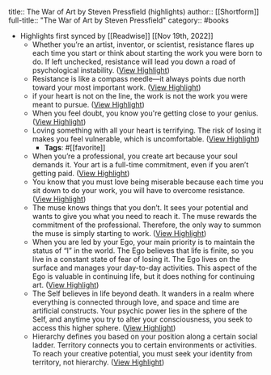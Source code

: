 title:: The War of Art by Steven Pressfield (highlights)
author:: [[Shortform]]
full-title:: "The War of Art by Steven Pressfield"
category:: #books

- Highlights first synced by [[Readwise]] [[Nov 19th, 2022]]
	- Whether you’re an artist, inventor, or scientist, resistance flares up each time you start or think about starting the work you were born to do. If left unchecked, resistance will lead you down a road of psychological instability. ([View Highlight](https://www.shortform.com/app/highlights/b911457d-d34f-42a8-927f-8a09a5230728))
	- Resistance is like a compass needle—it always points due north toward your most important work. ([View Highlight](https://www.shortform.com/app/highlights/89894b19-b5cd-4faa-b2c2-4f65d72e90bc))
	- if your heart is not on the line, the work is not the work you were meant to pursue. ([View Highlight](https://www.shortform.com/app/highlights/17f1f83b-630b-4f78-9596-59306808cb92))
	- When you feel doubt, you know you're getting close to your genius. ([View Highlight](https://www.shortform.com/app/highlights/93edc3d8-dbcd-4eda-b550-5e180536777e))
	- Loving something with all your heart is terrifying. The risk of losing it makes you feel vulnerable, which is uncomfortable. ([View Highlight](https://www.shortform.com/app/highlights/b5f6c5af-1168-44f6-aaad-7cb35767f1a4))
		- **Tags**: #[[favorite]]
	- When you’re a professional, you create art because your soul demands it. Your art is a full-time commitment, even if you aren’t getting paid. ([View Highlight](https://www.shortform.com/app/highlights/aea99213-3242-43a2-8c8f-4c26ad7d3a44))
	- You know that you must love being miserable because each time you sit down to do your work, you will have to overcome resistance. ([View Highlight](https://www.shortform.com/app/highlights/a284cce2-50ab-4ade-bd8a-8bdfdf2662c2))
	- The muse knows things that you don’t. It sees your potential and wants to give you what you need to reach it. The muse rewards the commitment of the professional. Therefore, the only way to summon the muse is simply starting to work. ([View Highlight](https://www.shortform.com/app/highlights/a632507d-0836-4d19-8f93-5c6df0820a5c))
	- When you are led by your Ego, your main priority is to maintain the status of “I” in the world. The Ego believes that life is finite, so you live in a constant state of fear of losing it. The Ego lives on the surface and manages your day-to-day activities. This aspect of the Ego is valuable in continuing life, but it does nothing for continuing art. ([View Highlight](https://www.shortform.com/app/highlights/288b30fa-a191-4a16-a4f3-cb8b3e0a1e86))
	- The Self believes in life beyond death. It wanders in a realm where everything is connected through love, and space and time are artificial constructs. Your psychic power lies in the sphere of the Self, and anytime you try to alter your consciousness, you seek to access this higher sphere. ([View Highlight](https://www.shortform.com/app/highlights/0b42e35b-109a-4b91-b20c-a8205cf66dbe))
	- Hierarchy defines you based on your position along a certain social ladder. Territory connects you to certain environments or activities. To reach your creative potential, you must seek your identity from territory, not hierarchy. ([View Highlight](https://www.shortform.com/app/highlights/a0ee84f4-d018-4a51-ad1b-94f2a17838f1))